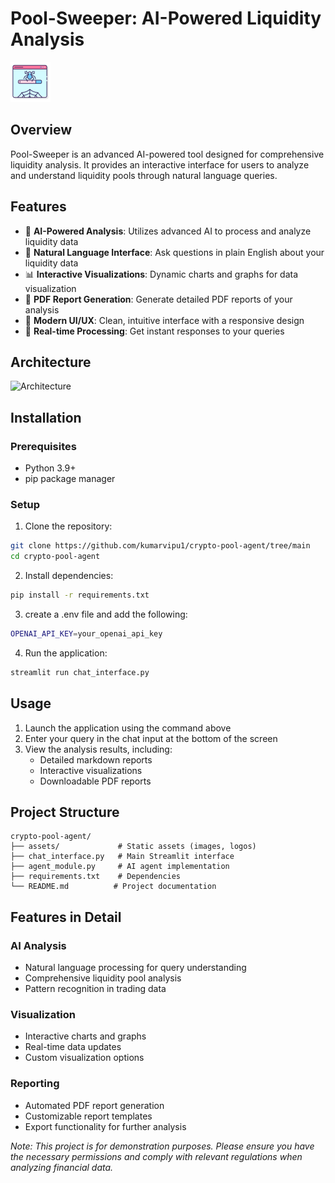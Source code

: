 # Pool-Sweeper: AI-Powered Liquidity Analysis

![Pool-Sweeper Logo](assets/logo.png)

## Overview

Pool-Sweeper is an advanced AI-powered tool designed for comprehensive liquidity analysis. It provides an interactive interface for users to analyze and understand liquidity pools through natural language queries.

## Features

- 🤖 **AI-Powered Analysis**: Utilizes advanced AI to process and analyze liquidity data
- 💬 **Natural Language Interface**: Ask questions in plain English about your liquidity data
- 📊 **Interactive Visualizations**: Dynamic charts and graphs for data visualization
- 📑 **PDF Report Generation**: Generate detailed PDF reports of your analysis
- 🎨 **Modern UI/UX**: Clean, intuitive interface with a responsive design
- 🔄 **Real-time Processing**: Get instant responses to your queries

## Architecture

![Architecture](pool-sweeper-arc.png)

## Installation

### Prerequisites

- Python 3.9+
- pip package manager

### Setup

1. Clone the repository:
```bash
git clone https://github.com/kumarvipu1/crypto-pool-agent/tree/main
cd crypto-pool-agent
```

2. Install dependencies:
```bash
pip install -r requirements.txt
```

3. create a .env file and add the following:
```bash
OPENAI_API_KEY=your_openai_api_key
```

4. Run the application:
```bash
streamlit run chat_interface.py
```

## Usage

1. Launch the application using the command above
2. Enter your query in the chat input at the bottom of the screen
3. View the analysis results, including:
   - Detailed markdown reports
   - Interactive visualizations
   - Downloadable PDF reports

## Project Structure

```
crypto-pool-agent/
├── assets/             # Static assets (images, logos)
├── chat_interface.py   # Main Streamlit interface
├── agent_module.py     # AI agent implementation
├── requirements.txt    # Dependencies
└── README.md          # Project documentation
```

## Features in Detail

### AI Analysis
- Natural language processing for query understanding
- Comprehensive liquidity pool analysis
- Pattern recognition in trading data

### Visualization
- Interactive charts and graphs
- Real-time data updates
- Custom visualization options

### Reporting
- Automated PDF report generation
- Customizable report templates
- Export functionality for further analysis


*Note: This project is for demonstration purposes. Please ensure you have the necessary permissions and comply with relevant regulations when analyzing financial data.* 